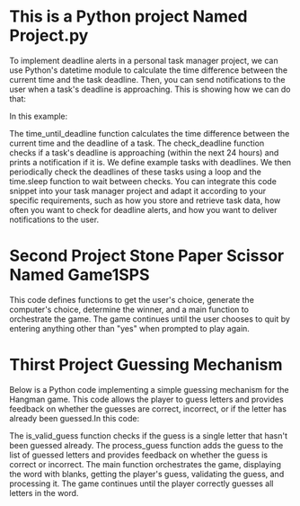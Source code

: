 # This is a Python project Named Project.py
To implement deadline alerts in a personal task manager project, we can use Python's datetime module to calculate the time difference between the current time and the task deadline. Then, you can send notifications to the user when a task's deadline is approaching. This is showing how we can do that:

In this example:

The time_until_deadline function calculates the time difference between the current time and the deadline of a task.
The check_deadline function checks if a task's deadline is approaching (within the next 24 hours) and prints a notification if it is.
We define example tasks with deadlines.
We then periodically check the deadlines of these tasks using a loop and the time.sleep function to wait between checks.
You can integrate this code snippet into your task manager project and adapt it according to your specific requirements, such as how you store and retrieve task data, how often you want to check for deadline alerts, and how you want to deliver notifications to the user.

# Second Project Stone Paper Scissor Named Game1SPS
This code defines functions to get the user's choice, generate the computer's choice, determine the winner, and a main function to orchestrate the game. The game continues until the user chooses to quit by entering anything other than "yes" when prompted to play again.


# Thirst Project Guessing Mechanism
Below is a Python code implementing a simple guessing mechanism for the Hangman game. This code allows the player to guess letters and provides feedback on whether the guesses are correct, incorrect, or if the letter has already been guessed.In this code:

The is_valid_guess function checks if the guess is a single letter that hasn't been guessed already.
The process_guess function adds the guess to the list of guessed letters and provides feedback on whether the guess is correct or incorrect.
The main function orchestrates the game, displaying the word with blanks, getting the player's guess, validating the guess, and processing it. The game continues until the player correctly guesses all letters in the word.
